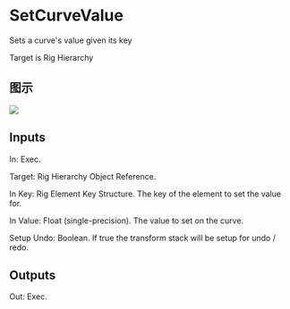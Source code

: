 # SetCurveValue

Sets a curve's value given its key

Target is Rig Hierarchy

## 图示

![]($-20221218-21201384.png)

## Inputs

In: Exec.

Target: Rig Hierarchy Object Reference.

In Key: Rig Element Key Structure. The key of the element to set the value for.

In Value: Float (single-precision). The value to set on the curve.

Setup Undo: Boolean. If true the transform stack will be setup for undo / redo.  

## Outputs

Out: Exec.

